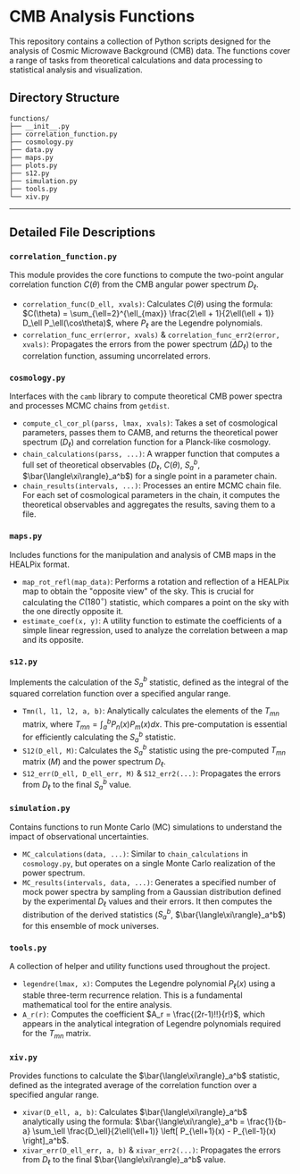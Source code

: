 # CMB Analysis Functions

This repository contains a collection of Python scripts designed for the analysis of Cosmic Microwave Background (CMB) data. The functions cover a range of tasks from theoretical calculations and data processing to statistical analysis and visualization.

## Directory Structure

```
functions/
├── __init__.py
├── correlation_function.py
├── cosmology.py
├── data.py
├── maps.py
├── plots.py
├── s12.py
├── simulation.py
├── tools.py
└── xiv.py
```

---

## Detailed File Descriptions

### `correlation_function.py`
This module provides the core functions to compute the two-point angular correlation function $C(\theta)$ from the CMB angular power spectrum $D_\ell$. 

-   `correlation_func(D_ell, xvals)`: Calculates $C(\theta)$ using the formula:
    $C(\theta) = \sum_{\ell=2}^{\ell_{max}} \frac{2\ell + 1}{2\ell(\ell + 1)} D_\ell P_\ell(\cos\theta)$, where $P_\ell$ are the Legendre polynomials.
-   `correlation_func_err(error, xvals)` & `correlation_func_err2(error, xvals)`: Propagates the errors from the power spectrum ($\Delta D_\ell$) to the correlation function, assuming uncorrelated errors.

### `cosmology.py`
Interfaces with the `camb` library to compute theoretical CMB power spectra and processes MCMC chains from `getdist`.

-   `compute_cl_cor_pl(parss, lmax, xvals)`: Takes a set of cosmological parameters, passes them to CAMB, and returns the theoretical power spectrum ($D_\ell$) and correlation function for a Planck-like cosmology.
-   `chain_calculations(parss, ...)`: A wrapper function that computes a full set of theoretical observables ($D_\ell$, $C(\theta)$, $S_a^b$, $\bar{\langle\xi\rangle}_a^b$) for a single point in a parameter chain.
-   `chain_results(intervals, ...)`: Processes an entire MCMC chain file. For each set of cosmological parameters in the chain, it computes the theoretical observables and aggregates the results, saving them to a file.

### `maps.py`
Includes functions for the manipulation and analysis of CMB maps in the HEALPix format.

-   `map_rot_refl(map_data)`: Performs a rotation and reflection of a HEALPix map to obtain the "opposite view" of the sky. This is crucial for calculating the $C(180^\circ)$ statistic, which compares a point on the sky with the one directly opposite it.
-   `estimate_coef(x, y)`: A utility function to estimate the coefficients of a simple linear regression, used to analyze the correlation between a map and its opposite.

### `s12.py`
Implements the calculation of the $S_a^b$ statistic, defined as the integral of the squared correlation function over a specified angular range.

-   `Tmn(l, l1, l2, a, b)`: Analytically calculates the elements of the $T_{mn}$ matrix, where $T_{mn} = \int_a^b P_n(x)P_m(x) dx$. This pre-computation is essential for efficiently calculating the $S_a^b$ statistic.
-   `S12(D_ell, M)`: Calculates the $S_a^b$ statistic using the pre-computed $T_{mn}$ matrix ($M$) and the power spectrum $D_\ell$.
-   `S12_err(D_ell, D_ell_err, M)` & `S12_err2(...)`: Propagates the errors from $D_\ell$ to the final $S_a^b$ value.

### `simulation.py`
Contains functions to run Monte Carlo (MC) simulations to understand the impact of observational uncertainties.

-   `MC_calculations(data, ...)`: Similar to `chain_calculations` in `cosmology.py`, but operates on a single Monte Carlo realization of the power spectrum.
-   `MC_results(intervals, data, ...)`: Generates a specified number of mock power spectra by sampling from a Gaussian distribution defined by the experimental $D_\ell$ values and their errors. It then computes the distribution of the derived statistics ($S_a^b$, $\bar{\langle\xi\rangle}_a^b$) for this ensemble of mock universes.

### `tools.py`
A collection of helper and utility functions used throughout the project.

-   `legendre(lmax, x)`: Computes the Legendre polynomial $P_\ell(x)$ using a stable three-term recurrence relation. This is a fundamental mathematical tool for the entire analysis.
-   `A_r(r)`: Computes the coefficient $A_r = \frac{(2r-1)!!}{r!}$, which appears in the analytical integration of Legendre polynomials required for the $T_{mn}$ matrix.

### `xiv.py`
Provides functions to calculate the $\bar{\langle\xi\rangle}_a^b$ statistic, defined as the integrated average of the correlation function over a specified angular range.

-   `xivar(D_ell, a, b)`: Calculates $\bar{\langle\xi\rangle}_a^b$ analytically using the formula:
    $\bar{\langle\xi\rangle}_a^b = \frac{1}{b-a} \sum_\ell \frac{D_\ell}{2\ell(\ell+1)} \left[ P_{\ell+1}(x) - P_{\ell-1}(x) \right]_a^b$.
-   `xivar_err(D_ell_err, a, b)` & `xivar_err2(...)`: Propagates the errors from $D_\ell$ to the final $\bar{\langle\xi\rangle}_a^b$ value.